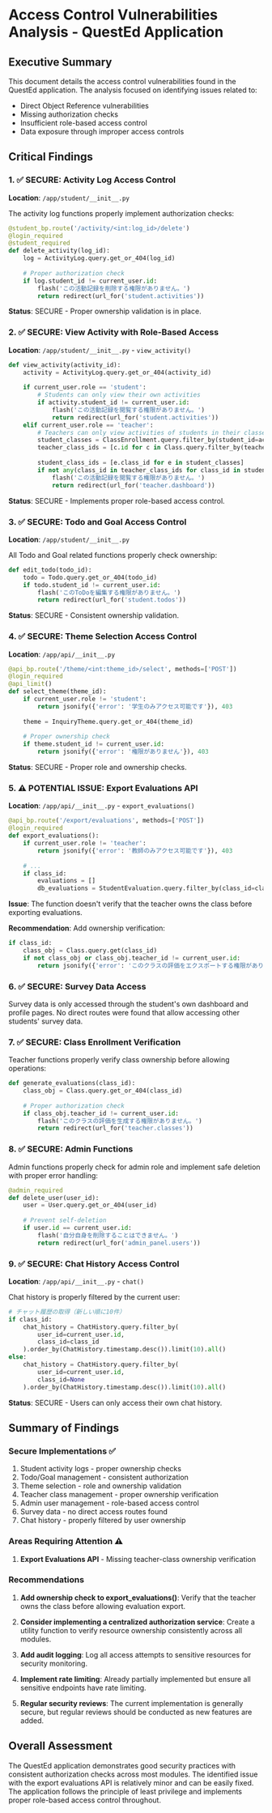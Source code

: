 # Access Control Vulnerabilities Analysis - QuestEd Application

## Executive Summary

This document details the access control vulnerabilities found in the QuestEd application. The analysis focused on identifying issues related to:
- Direct Object Reference vulnerabilities
- Missing authorization checks
- Insufficient role-based access control
- Data exposure through improper access controls

## Critical Findings

### 1. ✅ **SECURE: Activity Log Access Control**

**Location**: `/app/student/__init__.py`

The activity log functions properly implement authorization checks:

```python
@student_bp.route('/activity/<int:log_id>/delete')
@login_required
@student_required
def delete_activity(log_id):
    log = ActivityLog.query.get_or_404(log_id)
    
    # Proper authorization check
    if log.student_id != current_user.id:
        flash('この活動記録を削除する権限がありません。')
        return redirect(url_for('student.activities'))
```

**Status**: SECURE - Proper ownership validation is in place.

### 2. ✅ **SECURE: View Activity with Role-Based Access**

**Location**: `/app/student/__init__.py` - `view_activity()`

```python
def view_activity(activity_id):
    activity = ActivityLog.query.get_or_404(activity_id)
    
    if current_user.role == 'student':
        # Students can only view their own activities
        if activity.student_id != current_user.id:
            flash('この活動記録を閲覧する権限がありません。')
            return redirect(url_for('student.activities'))
    elif current_user.role == 'teacher':
        # Teachers can only view activities of students in their classes
        student_classes = ClassEnrollment.query.filter_by(student_id=activity.student_id).all()
        teacher_class_ids = [c.id for c in Class.query.filter_by(teacher_id=current_user.id).all()]
        
        student_class_ids = [e.class_id for e in student_classes]
        if not any(class_id in teacher_class_ids for class_id in student_class_ids):
            flash('この活動記録を閲覧する権限がありません。')
            return redirect(url_for('teacher.dashboard'))
```

**Status**: SECURE - Implements proper role-based access control.

### 3. ✅ **SECURE: Todo and Goal Access Control**

**Location**: `/app/student/__init__.py`

All Todo and Goal related functions properly check ownership:

```python
def edit_todo(todo_id):
    todo = Todo.query.get_or_404(todo_id)
    if todo.student_id != current_user.id:
        flash('このToDoを編集する権限がありません。')
        return redirect(url_for('student.todos'))
```

**Status**: SECURE - Consistent ownership validation.

### 4. ✅ **SECURE: Theme Selection Access Control**

**Location**: `/app/api/__init__.py`

```python
@api_bp.route('/theme/<int:theme_id>/select', methods=['POST'])
@login_required
@api_limit()
def select_theme(theme_id):
    if current_user.role != 'student':
        return jsonify({'error': '学生のみアクセス可能です'}), 403
    
    theme = InquiryTheme.query.get_or_404(theme_id)
    
    # Proper ownership check
    if theme.student_id != current_user.id:
        return jsonify({'error': '権限がありません'}), 403
```

**Status**: SECURE - Proper role and ownership checks.

### 5. ⚠️ **POTENTIAL ISSUE: Export Evaluations API**

**Location**: `/app/api/__init__.py` - `export_evaluations()`

```python
@api_bp.route('/export/evaluations', methods=['POST'])
@login_required
def export_evaluations():
    if current_user.role != 'teacher':
        return jsonify({'error': '教師のみアクセス可能です'}), 403
    
    # ...
    if class_id:
        evaluations = []
        db_evaluations = StudentEvaluation.query.filter_by(class_id=class_id).all()
```

**Issue**: The function doesn't verify that the teacher owns the class before exporting evaluations.

**Recommendation**: Add ownership verification:
```python
if class_id:
    class_obj = Class.query.get(class_id)
    if not class_obj or class_obj.teacher_id != current_user.id:
        return jsonify({'error': 'このクラスの評価をエクスポートする権限がありません'}), 403
```

### 6. ✅ **SECURE: Survey Data Access**

Survey data is only accessed through the student's own dashboard and profile pages. No direct routes were found that allow accessing other students' survey data.

### 7. ✅ **SECURE: Class Enrollment Verification**

Teacher functions properly verify class ownership before allowing operations:

```python
def generate_evaluations(class_id):
    class_obj = Class.query.get_or_404(class_id)
    
    # Proper authorization check
    if class_obj.teacher_id != current_user.id:
        flash('このクラスの評価を生成する権限がありません。')
        return redirect(url_for('teacher.classes'))
```

### 8. ✅ **SECURE: Admin Functions**

Admin functions properly check for admin role and implement safe deletion with proper error handling:

```python
@admin_required
def delete_user(user_id):
    user = User.query.get_or_404(user_id)
    
    # Prevent self-deletion
    if user.id == current_user.id:
        flash('自分自身を削除することはできません。')
        return redirect(url_for('admin_panel.users'))
```

### 9. ✅ **SECURE: Chat History Access Control**

**Location**: `/app/api/__init__.py` - `chat()`

Chat history is properly filtered by the current user:

```python
# チャット履歴の取得（新しい順に10件）
if class_id:
    chat_history = ChatHistory.query.filter_by(
        user_id=current_user.id,
        class_id=class_id
    ).order_by(ChatHistory.timestamp.desc()).limit(10).all()
else:
    chat_history = ChatHistory.query.filter_by(
        user_id=current_user.id,
        class_id=None
    ).order_by(ChatHistory.timestamp.desc()).limit(10).all()
```

**Status**: SECURE - Users can only access their own chat history.

## Summary of Findings

### Secure Implementations ✅
1. Student activity logs - proper ownership checks
2. Todo/Goal management - consistent authorization
3. Theme selection - role and ownership validation
4. Teacher class management - proper ownership verification
5. Admin user management - role-based access control
6. Survey data - no direct access routes found
7. Chat history - properly filtered by user ownership

### Areas Requiring Attention ⚠️
1. **Export Evaluations API** - Missing teacher-class ownership verification

### Recommendations

1. **Add ownership check to export_evaluations()**: Verify that the teacher owns the class before allowing evaluation export.

2. **Consider implementing a centralized authorization service**: Create a utility function to verify resource ownership consistently across all modules.

3. **Add audit logging**: Log all access attempts to sensitive resources for security monitoring.

4. **Implement rate limiting**: Already partially implemented but ensure all sensitive endpoints have rate limiting.

5. **Regular security reviews**: The current implementation is generally secure, but regular reviews should be conducted as new features are added.

## Overall Assessment

The QuestEd application demonstrates good security practices with consistent authorization checks across most modules. The identified issue with the export evaluations API is relatively minor and can be easily fixed. The application follows the principle of least privilege and implements proper role-based access control throughout.